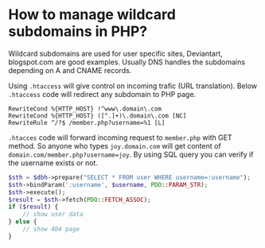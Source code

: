 # How to manage wildcard subdomains in PHP?

Wildcard subdomains are used for user specific sites, Deviantart, blogspot.com
are good examples. Usually DNS handles the subdomains depending on A and CNAME
records.

Using `.htaccess` will give control on incoming trafic (URL translation).
Below `.htaccess` code will redirect any subdomain to PHP page.

```
RewriteCond %{HTTP_HOST} !^www\.domain\.com
RewriteCond %{HTTP_HOST} ([^.]+)\.domain\.com [NC]
RewriteRule ^/?$ /member.php?username=%1 [L]
```

`.htacces` code will forward incoming request to `member.php` with GET method.
So anyone who types `joy.domain.com` will get content of
`domain.com/member.php?username=joy`. By using SQL query you can verify if the
username exists or not.

```php
$sth = $dbh->prepare("SELECT * FROM user WHERE username=:username");
$sth->bindParam(':username', $username, PDO::PARAM_STR);
$sth->execute();
$result = $sth->fetch(PDO::FETCH_ASSOC);
if ($result) {
    // show user data
} else {
    // show 404 page
}
```
